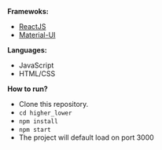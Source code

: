 
**Framewoks:**

* [ReactJS](https://reactjs.org/)
* [Material-UI](http://material-ui.com/)

**Languages:**

* JavaScript
* HTML/CSS

**How to run?**

* Clone this repository.
* `cd higher_lower`
* `npm install`
* `npm start`
* The project will default load on port 3000
